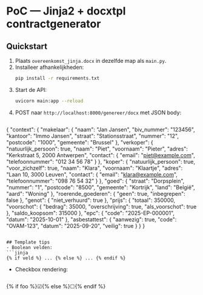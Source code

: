 # PoC — Jinja2 + docxtpl contractgenerator

## Quickstart
1. Plaats `overeenkomst_jinja.docx` in dezelfde map als `main.py`.
2. Installeer afhankelijkheden:
   ```bash
   pip install -r requirements.txt
   ```
3. Start de API:
   ```bash
   uvicorn main:app --reload
   ```
4. POST naar `http://localhost:8000/genereer/docx` met JSON body:
   ```json
{
  "context": {
    "makelaar": {
      "naam": "Jan Jansen",
      "biv_nummer": "123456",
      "kantoor": "Immo Jansen",
      "straat": "Stationsstraat",
      "nummer": "12",
      "postcode": "1000",
      "gemeente": "Brussel"
    },
    "verkoper": {
      "natuurlijk_persoon": true,
      "naam": "Piet",
      "voornaam": "Pieter",
      "adres": "Kerkstraat 5, 2000 Antwerpen",
      "contact": {
        "email": "piet@example.com",
        "telefoonnummer": "012 34 56 78"
      }
    },
    "koper": {
      "natuurlijk_persoon": true,
      "voor_zichzelf": true,
      "naam": "Klara",
      "voornaam": "Klaartje",
      "adres": "Laan 10, 3000 Leuven",
      "contact": {
        "email": "klara@example.com",
        "telefoonnummer": "098 76 54 32"
      }
    },
    "goed": {
      "straat": "Dorpsplein",
      "nummer": "1",
      "postcode": "8500",
      "gemeente": "Kortrijk",
      "land": "België",
      "aard": "Woning"
    },
    "roerende_goederen": {
      "geen": true,
      "inbegrepen": false
    },
    "genot": {
      "niet_verhuurd": true
    },
    "prijs": {
      "totaal": 350000,
      "voorschot": {
        "bedrag": 35000,
        "overschrijving": true,
        "als_voorschot": true
      },
      "saldo_koopsom": 315000
    },
    "epc": {
      "code": "2025-EP-000001",
      "datum": "2025-10-01"
    },
    "asbestattest": {
      "aanwezig": true,
      "code": "OVAM-123",
      "datum": "2025-09-20",
      "veilig": true
    }
  }
}
   ```

## Template tips
- Boolean velden:
  ```jinja
{% if veld %} ... {% else %} ... {% endif %}
  ```
- Checkbox rendering:
  ```jinja
{% if foo %}☑{% else %}☐{% endif %}
  ```
